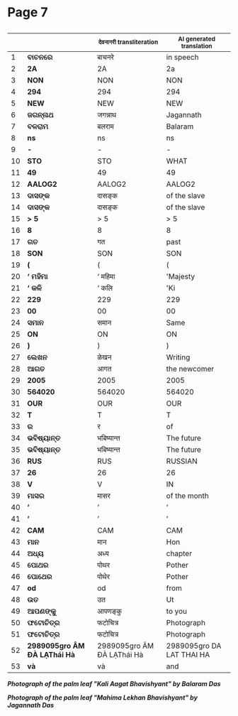 # Page 7
## 
| | | <sub>देवनागरी transliteration</sub> | <sub>AI generated translation</sub> |
| --- | --- | --- | ---|
| 1 | **ବାଚନରେ** | बाचनरे | in speech | <!-- Block 6 -->
| 2 | **2A** | 2A | 2a | <!-- Block 4 -->
| 3 | **NON** | NON | NON | <!-- Block 5 -->
| 4 | **294** | 294 | 294 | <!-- Block 10 -->
| 5 | **NEW** | NEW | NEW | <!-- Block 3 -->
| 6 | **ଜଗନ୍ନାଥ** | जगन्नाथ | Jagannath | <!-- Block 7 -->
| 7 | **ବଳରାମ** | बलराम | Balaram | <!-- Block 11 -->
| 8 | **ns** | ns | ns | <!-- Block 6 -->
| 9 | **-** | - | - | <!-- Block 4 -->
| 10 | **STO** | STO | WHAT | <!-- Block 5 -->
| 11 | **49** | 49 | 49 | <!-- Block 10 -->
| 12 | **AALOG2** | AALOG2 | AALOG2 | <!-- Block 3 -->
| 13 | **ଦାସଙ୍କ** | दासङ्क | of the slave | <!-- Block 7 -->
| 14 | **ଦାସଙ୍କ** | दासङ्क | of the slave | <!-- Block 11 -->
| 15 | **> 5** | > 5 | > 5 | <!-- Block 6 -->
| 16 | **8** | 8 | 8 | <!-- Block 4 -->
| 17 | **ଗତ** | गत | past | <!-- Block 5 -->
| 18 | **SON** | SON | SON | <!-- Block 10 -->
| 19 | **(** | ( | ( | <!-- Block 3 -->
| 20 | **‘ ମହିମା** | ‘ महिमा | &#39;Majesty | <!-- Block 7 -->
| 21 | **‘ କଳି** | ‘ कलि | &#39;Ki | <!-- Block 11 -->
| 22 | **229** | 229 | 229 | <!-- Block 8 -->
| 23 | **00** | 00 | 00 | <!-- Block 1 -->
| 24 | **ସମାନ** | समान | Same | <!-- Block 5 -->
| 25 | **ON** | ON | ON | <!-- Block 10 -->
| 26 | **)** | ) | ) | <!-- Block 3 -->
| 27 | **ଲେଖନ** | ळेखन | Writing | <!-- Block 7 -->
| 28 | **ଆଗତ** | आगत | the newcomer | <!-- Block 11 -->
| 29 | **2005** | 2005 | 2005 | <!-- Block 8 -->
| 30 | **564020** | 564020 | 564020 | <!-- Block 1 -->
| 31 | **OUR** | OUR | OUR | <!-- Block 2 -->
| 32 | **T** | T | T | <!-- Block 10 -->
| 33 | **ର** | र | of | <!-- Block 3 -->
| 34 | **ଭବିଷ୍ୟାନ୍ତ** | भबिष्यान्त | The future | <!-- Block 7 -->
| 35 | **ଭବିଷ୍ୟାନ୍ତ** | भबिष्यान्त | The future | <!-- Block 11 -->
| 36 | **RUS** | RUS | RUSSIAN | <!-- Block 8 -->
| 37 | **26** | 26 | 26 | <!-- Block 1 -->
| 38 | **V** | V | IN | <!-- Block 2 -->
| 39 | **ମାସର** | मासर | of the month | <!-- Block 3 -->
| 40 | **’** | ’ | ’ | <!-- Block 7 -->
| 41 | **’** | ’ | ’ | <!-- Block 11 -->
| 42 | **CAM** | CAM | CAM | <!-- Block 8 -->
| 43 | **ମାନ** | मान | Hon | <!-- Block 2 -->
| 44 | **ଅଧ୍ୟ** | अध्य | chapter | <!-- Block 3 -->
| 45 | **ପୋଥର** | पोथर | Pother | <!-- Block 7 -->
| 46 | **ପୋଥେର** | पोथेर | Pother | <!-- Block 11 -->
| 47 | **od** | od | from | <!-- Block 9 -->
| 48 | **ଉତ** | उत | Ut | <!-- Block 2 -->
| 49 | **ଆପଣଙ୍କୁ** | आपणङ्कु | to you | <!-- Block 3 -->
| 50 | **ଫଟୋଚିତ୍ର** | फटोचित्र | Photograph | <!-- Block 7 -->
| 51 | **ଫଟୋଚିତ୍ର** | फटोचित्र | Photograph | <!-- Block 11 -->
| 52 | **2989095gro ÂM ĐÀ LẠThái Hà** | 2989095gro ÂM ĐÀ LẠThái Hà | 2989095gro DA LAT THAI HA | <!-- Block 9 -->
| 53 | **và** | và | and | <!-- Block 9 -->
<!-- Section [6,8,9], [4,1], [5,2], [10], [3], [7], [11],  -->
<!-- Placeholder for translation. Place text between the underscores(_) and with no leading or trailing spaces. -->
**_Photograph of the palm leaf "Kali Aagat Bhavishyant" by Balaram Das_**

**_Photograph of the palm leaf "Mahima Lekhan Bhavishyant" by Jagannath Das_**
